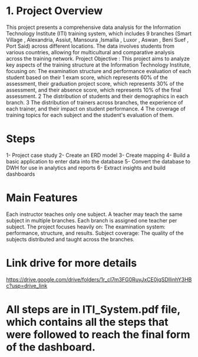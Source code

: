 # 1. Project Overview
This project presents a comprehensive data analysis for the Information Technology Institute (ITI) training system, which includes 9 branches (Smart Village , Alexandria, Assiut, Mansoura ,Ismailia , Luxor , Aswan , Beni Suef , Port Said) across different locations. The data involves students from various countries, allowing for multicultural and comparative analysis across the training network. Project Objective :
This project aims to analyze key aspects of the training structure at the Information Technology Institute, focusing on: The examination structure and performance evaluation of each student based on their 
1 exam score, which represents 60% of the assessment, their graduation project score, which represents 30% of the assessment, and their absence score, which represents 10% of the final assessment.
2 The distribution of students and their demographics in each branch.
3 The distribution of trainers across branches, the experience of each trainer, and their
impact on student performance.
4 The coverage of training topics for each subject and the student's evaluation of them.

# Steps
1- Project case study 
2- Create an ERD model
3- Create mapping
4- Build a basic application to enter data into the database
5- Convert the database to DWH for use in analytics and reports
6- Extract insights and build dashboards 

# Main Features
Each instructor teaches only one subject. A teacher may teach the same subject in multiple branches. Each branch is assigned one teacher per subject. The project focuses heavily on: The examination system: performance, structure, and results. Subject coverage: The quality of the subjects distributed and taught across the branches.

# Link drive for more details
https://drive.google.com/drive/folders/1r_cI7m3FG0RuyJxCE0jqSDllinhY3HBc?usp=drive_link
# All steps are in ITI_System.pdf file, which contains all the steps that were followed to reach the final form of the dashboard.
